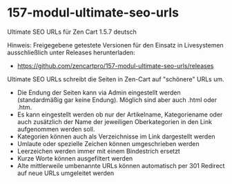 # 157-modul-ultimate-seo-urls
Ultimate SEO URLs für Zen Cart 1.5.7 deutsch

Hinweis: 
Freigegebene getestete Versionen für den Einsatz in Livesystemen ausschließlich unter Releases herunterladen:
* https://github.com/zencartpro/157-modul-ultimate-seo-urls/releases

Ultimate SEO URLs schreibt die Seiten in Zen-Cart auf "schönere" URLs um. 
* Die Endung der Seiten kann via Admin eingestellt werden (standardmäßig gar keine Endung). Möglich sind aber auch .html oder .htm.
* Es kann eingestellt werden ob nur der Artikelname, Kategoriename oder auch zusätzlich der Name der jeweiligen Oberkategorien in den Link aufgenommen werden soll.
* Kategorien können auch als Verzeichnisse im Link dargestellt werden 
* Umlaute oder spezielle Zeichen können umgeschrieben werden 
* Leerzeichen werden immer mit einem Bindestrich ersetzt 
* Kurze Worte können ausgefiltert werden 
* Alte mittlerweile umbenannte URLs können automatisch per 301 Redirect auf neue URLs umgeleitet werden 
